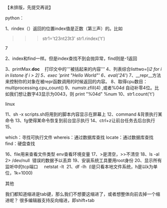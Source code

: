 【未排版，先提交再说】

python：

1、rindex（）返回的位置index值是正数（第三声）的。比如

>>> str1='t23nt23t3'
>>> str1.rindex('t')

7

2、index和find一样。但是index查找不到会抛异常，find则是-1返回

3、printMax.__doc__    打印文中的'''被括起来的内容'''
4、列表综合listtwo=[i*2 for i in listone if i > 2]
5、exec 'print "Hello World"'
6、eval('2*4')
7、__repr__方法来控制你的对象在被repr函数调用的时候返回的内容。
8、取得cpu数目：multiprocessing.cpu_count()
9、numstr.zfill(4) ,或者%04d 自动补零4位。比如我们想让数字43显示为0043，则 print "%04d" %num
10、str1.count('t')



linux

11、sh -x scripts.sh将用到的脚本内容显示在屏幕上
12、command &背景执行某命令
13、fg使得某命令恢复到前台显示执行
14、ctrl+z让前台任务去后台执行
15、

which：寻找可执行文件
whereis：通过数据库查找
locate：通过数据库查找
find：硬盘查找

16、file用来查看文件类型
env查看环境变量
17、>是清空，>>不清空
18、ls -al 2> /dev/null  错误的数据予以丢弃
19、安装系统工具要用root身份
20、显示所有监听中的tcp端口     netstat -lt 
21、df -lh  (l是只看本地文件系统，h是以k为单位，1k=1000)



其他

我们都知道缩进是tab键，那么我们不想要这缩进了，或者想整体向前去掉一个缩进呢？
很多编辑器支持反向缩进，即shift+tab
